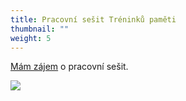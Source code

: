```yaml
---
title: Pracovní sešit Tréninků paměti
thumbnail: ""
weight: 5
---
```

[Mám zájem](https://vigvam.webooker.eu/Actions) o pracovní sešit.

![](/images/uploads/pamet_publikace.jpg)